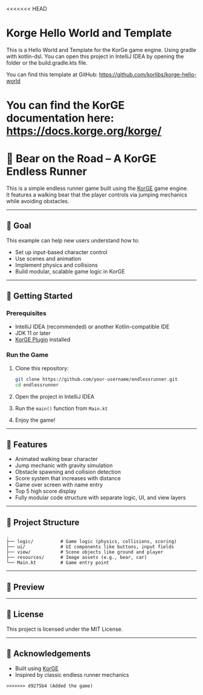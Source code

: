 <<<<<<< HEAD
# Korge Hello World and Template

This is a Hello World and Template for the KorGe game engine. Using gradle with kotlin-dsl.
You can open this project in IntelliJ IDEA by opening the folder or the build.gradle.kts file.

You can find this template at GitHub: <https://github.com/korlibs/korge-hello-world>


You can find the KorGE documentation here: <https://docs.korge.org/korge/>
=======
# 🐻 Bear on the Road – A KorGE Endless Runner

This is a simple endless runner game built using the [KorGE](https://korge.org/) game engine.  
It features a walking bear that the player controls via jumping mechanics while avoiding obstacles.

---

## 🎯 Goal

This example can help new users understand how to:

- Set up input-based character control
- Use scenes and animation
- Implement physics and collisions
- Build modular, scalable game logic in KorGE

---

## 🚀 Getting Started

### Prerequisites

- IntelliJ IDEA (recommended) or another Kotlin-compatible IDE
- JDK 11 or later
- [KorGE Plugin](https://korge.org/install/) installed

### Run the Game

1. Clone this repository:
   ```bash
   git clone https://github.com/your-username/endlessrunner.git
   cd endlessrunner
   ```

2. Open the project in IntelliJ IDEA
3. Run the `main()` function from `Main.kt`
4. Enjoy the game!

---

## 🧩 Features

- Animated walking bear character
- Jump mechanic with gravity simulation
- Obstacle spawning and collision detection
- Score system that increases with distance
- Game over screen with name entry
- Top 5 high score display
- Fully modular code structure with separate logic, UI, and view layers

---

## 📂 Project Structure

```
.
├── logic/          # Game logic (physics, collisions, scoring)
├── ui/             # UI components like buttons, input fields
├── view/           # Scene objects like ground and player
├── resources/      # Image assets (e.g., bear, car)
└── Main.kt         # Game entry point
```

---

## 📸 Preview



---

## 📄 License

This project is licensed under the MIT License.

---

## 🙌 Acknowledgements

- Built using [KorGE](https://korge.org/)
- Inspired by classic endless runner mechanics
```
>>>>>>> d9275b4 (Added the game)
